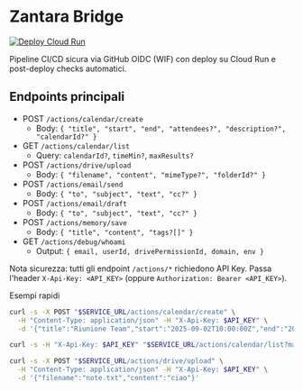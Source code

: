 # Zantara Bridge

[![Deploy Cloud Run](https://github.com/Balizero1987/zantara_bridge/actions/workflows/deploy-cloudrun.yml/badge.svg)](https://github.com/Balizero1987/zantara_bridge/actions/workflows/deploy-cloudrun.yml)

Pipeline CI/CD sicura via GitHub OIDC (WIF) con deploy su Cloud Run e post-deploy checks automatici.

## Endpoints principali
<!-- PR check trigger -->

- POST `/actions/calendar/create`
  - Body: `{ "title", "start", "end", "attendees?", "description?", "calendarId?" }`
- GET `/actions/calendar/list`
  - Query: `calendarId?`, `timeMin?`, `maxResults?`
- POST `/actions/drive/upload`
  - Body: `{ "filename", "content", "mimeType?", "folderId?" }`
- POST `/actions/email/send`
  - Body: `{ "to", "subject", "text", "cc?" }`
- POST `/actions/email/draft`
  - Body: `{ "to", "subject", "text", "cc?" }`
- POST `/actions/memory/save`
  - Body: `{ "title", "content", "tags?[]" }`
- GET `/actions/debug/whoami`
  - Output: `{ email, userId, drivePermissionId, domain, env }`

Nota sicurezza: tutti gli endpoint `/actions/*` richiedono API Key. Passa l'header `X-Api-Key: <API_KEY>` (oppure `Authorization: Bearer <API_KEY>`).

Esempi rapidi

```sh
curl -s -X POST "$SERVICE_URL/actions/calendar/create" \
  -H "Content-Type: application/json" -H "X-Api-Key: $API_KEY" \
  -d '{"title":"Riunione Team","start":"2025-09-02T10:00:00Z","end":"2025-09-02T11:00:00Z","attendees":"a@b.com,b@c.com"}'

curl -s -H "X-Api-Key: $API_KEY" "$SERVICE_URL/actions/calendar/list?maxResults=5"

curl -s -X POST "$SERVICE_URL/actions/drive/upload" \
  -H "Content-Type: application/json" -H "X-Api-Key: $API_KEY" \
  -d '{"filename":"note.txt","content":"ciao"}'
```
